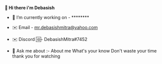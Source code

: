 <b>👋 Hi there i'm Debasish</b>
 
- 🔭 I’m currently working on - ********

  
- ✉️ Email - mr.debasishmitra@yahoo.com

- ✉️ Discord 🆔- DebasishMitra#7452

- 💬 Ask me about :- About me What's your know Don't waste your time  
                      thank you for watching

